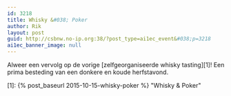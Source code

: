 ```yaml
---
id: 3218
title: Whisky &#038; Poker
author: Rik
layout: post
guid: http://csbnw.no-ip.org:38/?post_type=ai1ec_event&#038;p=3218
ai1ec_banner_image: null
---
```

Alweer een vervolg op de vorige [zelfgeorganiseerde whisky tasting][1]! Een prima besteding van een donkere en koude herfstavond.

 [1]: {% post_baseurl 2015-10-15-whisky-poker %} "Whisky & Poker"